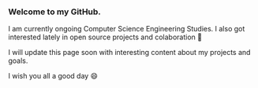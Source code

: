 ### Welcome to my GitHub.

I am currently ongoing Computer Science Engineering Studies. I also got interested lately in open source projects and colaboration 👯

I will update this page soon with interesting content about my projects and goals.

I wish you all a good day 😄

<!--
**mathblin/mathblin** is a ✨ _special_ ✨ repository because its `README.md` (this file) appears on your GitHub profile.

Here are some ideas to get you started:

- 🔭 I’m currently working on ...
- 🌱 I’m currently learning ...
- 👯 I’m looking to collaborate on ...
- 🤔 I’m looking for help with ...
- 💬 Ask me about ...
- 📫 How to reach me: ...
- 😄 Pronouns: ...
- ⚡ Fun fact: ...
-->
